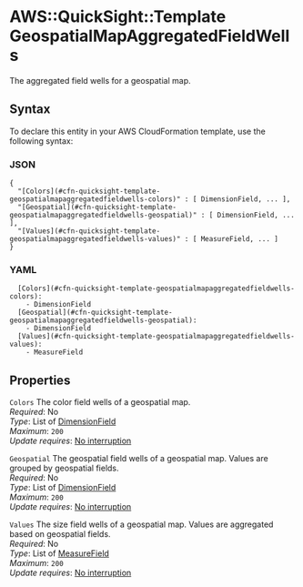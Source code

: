 # AWS::QuickSight::Template GeospatialMapAggregatedFieldWells<a name="aws-properties-quicksight-template-geospatialmapaggregatedfieldwells"></a>

The aggregated field wells for a geospatial map\.

## Syntax<a name="aws-properties-quicksight-template-geospatialmapaggregatedfieldwells-syntax"></a>

To declare this entity in your AWS CloudFormation template, use the following syntax:

### JSON<a name="aws-properties-quicksight-template-geospatialmapaggregatedfieldwells-syntax.json"></a>

```
{
  "[Colors](#cfn-quicksight-template-geospatialmapaggregatedfieldwells-colors)" : [ DimensionField, ... ],
  "[Geospatial](#cfn-quicksight-template-geospatialmapaggregatedfieldwells-geospatial)" : [ DimensionField, ... ],
  "[Values](#cfn-quicksight-template-geospatialmapaggregatedfieldwells-values)" : [ MeasureField, ... ]
}
```

### YAML<a name="aws-properties-quicksight-template-geospatialmapaggregatedfieldwells-syntax.yaml"></a>

```
  [Colors](#cfn-quicksight-template-geospatialmapaggregatedfieldwells-colors): 
    - DimensionField
  [Geospatial](#cfn-quicksight-template-geospatialmapaggregatedfieldwells-geospatial): 
    - DimensionField
  [Values](#cfn-quicksight-template-geospatialmapaggregatedfieldwells-values): 
    - MeasureField
```

## Properties<a name="aws-properties-quicksight-template-geospatialmapaggregatedfieldwells-properties"></a>

`Colors`  <a name="cfn-quicksight-template-geospatialmapaggregatedfieldwells-colors"></a>
The color field wells of a geospatial map\.  
*Required*: No  
*Type*: List of [DimensionField](aws-properties-quicksight-template-dimensionfield.md)  
*Maximum*: `200`  
*Update requires*: [No interruption](https://docs.aws.amazon.com/AWSCloudFormation/latest/UserGuide/using-cfn-updating-stacks-update-behaviors.html#update-no-interrupt)

`Geospatial`  <a name="cfn-quicksight-template-geospatialmapaggregatedfieldwells-geospatial"></a>
The geospatial field wells of a geospatial map\. Values are grouped by geospatial fields\.  
*Required*: No  
*Type*: List of [DimensionField](aws-properties-quicksight-template-dimensionfield.md)  
*Maximum*: `200`  
*Update requires*: [No interruption](https://docs.aws.amazon.com/AWSCloudFormation/latest/UserGuide/using-cfn-updating-stacks-update-behaviors.html#update-no-interrupt)

`Values`  <a name="cfn-quicksight-template-geospatialmapaggregatedfieldwells-values"></a>
The size field wells of a geospatial map\. Values are aggregated based on geospatial fields\.  
*Required*: No  
*Type*: List of [MeasureField](aws-properties-quicksight-template-measurefield.md)  
*Maximum*: `200`  
*Update requires*: [No interruption](https://docs.aws.amazon.com/AWSCloudFormation/latest/UserGuide/using-cfn-updating-stacks-update-behaviors.html#update-no-interrupt)